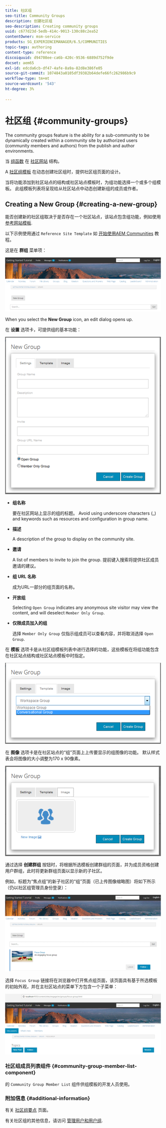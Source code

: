 ```yaml
---
title: 社区组
seo-title: Community Groups
description: 创建社区组
seo-description: Creating community groups
uuid: c677d23d-5edb-414c-9013-130c88c2ea52
contentOwner: msm-service
products: SG_EXPERIENCEMANAGER/6.5/COMMUNITIES
topic-tags: authoring
content-type: reference
discoiquuid: d94708ee-ca6b-420c-9536-6889d752f9de
docset: aem65
exl-id: edcda6cb-df47-4afe-8a9a-82d8e386fe05
source-git-commit: 1074843a0105df39382b64defe66fc262986b9c9
workflow-type: tm+mt
source-wordcount: '543'
ht-degree: 3%

---
```


# 社区组 {#community-groups}

The community groups feature is the ability for a sub-community to be dynamically created within a community site by authorized users (community members and authors) from the publish and author environments.

当 [组函数](/help/communities/functions.md#groups-function) 在 [社区网站](/help/communities/sites-console.md) 结构。

A [社区组模板](/help/communities/tools-groups.md) 在动态创建社区组时，提供社区组页面的设计。

当将功能添加到社区站点的结构或社区站点模板时，为组功能选择一个或多个组模板。 此组模板列表将呈现给从社区站点中动态创建新组的成员或作者。

## Creating a New Group {#creating-a-new-group}

能否创建新的社区组取决于是否存在一个社区站点，该站点包含组功能，例如使用 [参考网站模板](/help/communities/sites.md).

以下示例使用通过 `Reference Site Template` 如 [开始使用AEM Communities](/help/communities/getting-started.md) 教程。

这是在 **群组** 菜单项：

![new-group](assets/new-group.png)

When you select the **New Group** icon, an edit dialog opens up.

在 **设置** 选项卡，可提供组的基本功能：

![组设置](assets/group-settings.png)

* **组名称**

   要在社区网站上显示的组的标题。 Avoid using underscore characters (_) and keywords such as resources and configuration in group name.

* **描述**

   A description of the group to display on the community site.

* **邀请**

   A list of members to invite to join the group. 提前键入搜索将提供社区成员邀请的建议。

* **组 URL 名称**

   成为URL一部分的组页面的名称。

* **开放组**

   Selecting `Open Group` indicates any anonymous site visitor may view the content, and will deselect `Member Only Group`.

* **仅限成员加入的组**

   选择 `Member Only Group` 仅指示组成员可以查看内容，并将取消选择 `Open Group`.

在 **模板** 选项卡是从社区组模板列表中进行选择的功能，这些模板在将组功能包含在社区站点结构或社区站点模板中时指定。

![group-template](assets/group-template.png)

在 **图像** 选项卡是在社区站点的“组”页面上上传要显示的组图像的功能。 默认样式表会将图像的大小调整为170 x 90像素。

![group-image](assets/group-image.png)

通过选择 **创建群组** 按钮时，将根据所选模板创建群组的页面，并为成员资格创建用户群组，此时将更新群组页面以显示新的子社区。

例如，标题为“焦点组”的新子社区的“组”页面（已上传图像缩略图）将如下所示（仍以社区组管理员身份登录）：

![group-page](assets/group-page.png)

选择 `Focus Group` 链接将在浏览器中打开焦点组页面，该页面具有基于所选模板的初始外观，并在主社区站点的菜单下方包含一个子菜单：

![open-group-page](assets/open-group-page.png)

### 社区组成员列表组件 {#community-group-member-list-component}

的 `Community Group Member List` 组件供组模板的开发人员使用。

### 附加信息 {#additional-information}

有关 [社区组要点](/help/communities/essentials-groups.md) 页面。

有关社区组的其他信息，请访问 [管理用户和用户组](/help/communities/users.md).
